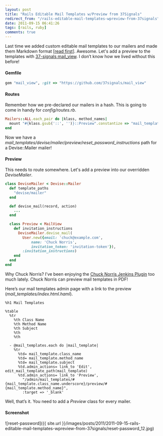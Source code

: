 ```yaml
---
layout: post
title: "Rails Editable Mail Templates w/Preview from 37Signals"
redirect_from: "/rails-editable-mail-templates-wpreview-from-37signals"
date: 2011-09-15 06:41:26
tags: [rails, ruby]
comments: true
---
```

Last time we added custom editable mail templates to our mailers and made them Markdown format [[read first](/rails-custom-and-editable-mailer-templates-in-markdown)]. Awesome. Let's add a preview to the templates with [37-signals mail_view](https://github.com/37signals/mail_view). I don’t know how we lived without this before!

#### Gemfile

```ruby
gem "mail_view", :git => "https://github.com/37signals/mail_view"
```

#### Routes

Remember how we pre-declared our mailers in a hash. This is going to come in handy for _config/routes.rb_.

```ruby
Mailers::ALL.each_pair do |klass, method_names|
  mount "#{klass.gsub('::', '')}::Preview".constantize => "mail_templates/#{klass.underscore}/preview"
end
```

Now we have a _mail_templates/devise/mailer/preview/reset_password_instructions_ path for a Devise::Mailer mailer!

#### Preview

This needs to route somewhere. Let's add a preview into our overridden _DeviseMailer_.

```ruby
class DeviseMailer < Devise::Mailer
  def template_paths
    "devise/mailer"
  end

  def devise_mail(record, action)
    ...
  end

  class Preview < MailView
    def invitation_instructions
      DeviseMailer.devise_mail(
        User.new({email: 'chuck@example.com',
            name: 'Chuck Norris',
            invitation_token: 'invitation-token'}),
        :invitation_instructions)
    end
  end
end
```

Why Chuck Norris? I’ve been enjoying the [Chuck Norris Jenkins Plugin](https://wiki.jenkins-ci.org/display/JENKINS/ChuckNorris+Plugin) too much lately. Chuck Norris can preview mail templates in PDF!

Here’s our mail templates admin page with a link to the preview (_mail_templates/index.html.haml_).

```haml
%h1 Mail Templates

%table
  %tr
    %th Class Name
    %th Method Name
    %th Subject
    %th
    %th

  - @mail_templates.each do |mail_template|
    %tr
      %td= mail_template.class_name
      %td= mail_template.method_name
      %td= mail_template.subject
      %td.admin_actions= link_to 'Edit', edit_mail_template_path(mail_template)
      %td.admin_actions= link_to 'Preview',
        "/admin/mail_templates/#{mail_template.class_name.underscore}/preview/#{mail_template.method_name}",
        :target => '_blank'
```

Well, that’s it. You need to add a _Preview_ class for every mailer.

#### Screenshot

![reset-password]({{ site.url }}/images/posts/2011/2011-09-15-rails-editable-mail-templates-wpreview-from-37signals/reset-password_12.jpg)
